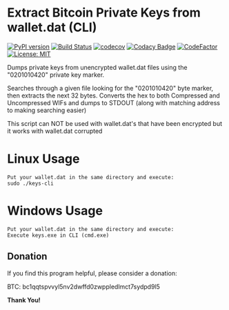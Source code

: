<meta name="google-site-verification" content="kmSSmoLuG-qo0mU91tm1lOlDGoUfJRjK6Dqv7z54a0k" />

# Extract Bitcoin Private Keys from wallet.dat (CLI)
[![PyPI version](https://badge.fury.io/py/bip-utils.svg)](https://badge.fury.io/py/bip-utils)
[![Build Status](https://travis-ci.com/ebellocchia/bip_utils.svg?branch=master)](https://travis-ci.com/ebellocchia/bip_utils)
[![codecov](https://codecov.io/gh/ebellocchia/bip_utils/branch/master/graph/badge.svg)](https://codecov.io/gh/ebellocchia/bip_utils)
[![Codacy Badge](https://app.codacy.com/project/badge/Grade/9a0c9c6a3d6444fab91f58fe8ec9e35c)](https://www.codacy.com/gh/ebellocchia/bip_utils/dashboard?utm_source=github.com&amp;utm_medium=referral&amp;utm_content=ebellocchia/bip_utils&amp;utm_campaign=Badge_Grade)
[![CodeFactor](https://www.codefactor.io/repository/github/ebellocchia/bip_utils/badge)](https://www.codefactor.io/repository/github/ebellocchia/bip_utils)
[![License: MIT](https://img.shields.io/badge/License-MIT-yellow.svg)](https://raw.githubusercontent.com/ebellocchia/bip_utils/master/LICENSE)

Dumps private keys from unencrypted wallet.dat files using the "0201010420" private key marker.

Searches through a given file looking for the "0201010420" byte marker, then extracts the next 32 bytes. Converts the hex to both Compressed and Uncompressed WIFs and dumps to STDOUT (along with matching address to making searching easier)


This script can NOT be used with wallet.dat's that have been encrypted but it works with wallet.dat corrupted

# Linux Usage
    Put your wallet.dat in the same directory and execute:
    sudo ./keys-cli

# Windows Usage
    Put your wallet.dat in the same directory and execute:
    Execute keys.exe in CLI (cmd.exe)

## Donation ##
If you find this program helpful, please consider a donation:

BTC: bc1qqtspvvyl5nv2dwffd0zwppledlmct7sydpd9l5

**Thank You!**
